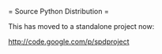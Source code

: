 = Source Python Distribution =

This has moved to a standalone project now:

http://code.google.com/p/spdproject
